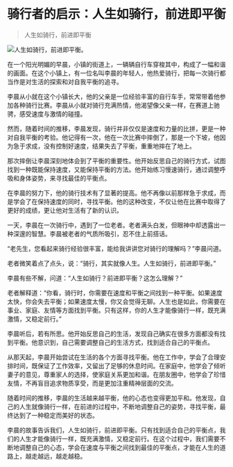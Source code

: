 # 骑行者的启示：人生如骑行，前进即平衡

> 人生如骑行，前进即平衡

![人生如骑行，前进即平衡。](/images/8afe7ac4d765489aa7ffd9004ca41d1d.jpg)


在一个阳光明媚的早晨，小镇的街道上，一辆辆自行车穿梭其中，构成了一幅和谐的画面。在这个小镇上，有一位名叫李晨的年轻人，他热爱骑行，把每一次骑行都当作是对生活的探索和对自我平衡的追寻。

李晨从小就在这个小镇长大，他的父亲是一位经验丰富的自行车手，常常带着他参加各种骑行比赛。李晨从小就对骑行充满热情，他渴望像父亲一样，在赛道上驰骋，感受速度与激情的碰撞。

然而，随着时间的推移，李晨发现，骑行并非仅仅是速度和力量的比拼，更是一种对自我平衡的考验。他记得有一次，他在一次比赛中摔倒了，那是一个下坡，他因为急于求成，没有控制好速度，结果失去了平衡，重重地摔在了地上。

那次摔倒让李晨深刻地体会到了平衡的重要性。他开始反思自己的骑行方式，试图找到一种既能保持速度，又能保持平衡的方法。他开始练习慢速骑行，通过调整呼吸和身体姿势，来寻找最佳的平衡点。

在李晨的努力下，他的骑行技术有了显著的提高。他不再像以前那样急于求成，而是学会了在保持速度的同时，寻找平衡。他的这种改变，不仅让他在比赛中取得了更好的成绩，更让他对生活有了新的认识。

一天，李晨在一次骑行中，遇到了一位老者。老者满头白发，但眼神中却透露出一种深邃的智慧。李晨被老者的气质所吸引，忍不住上前搭话。

“老先生，您看起来骑行经验很丰富，能给我讲讲您对骑行的理解吗？”李晨问道。

老者微笑着点了点头，说：“骑行，其实就像人生。人生如骑行，前进即平衡。”

李晨有些不解，问道：“人生如骑行？前进即平衡？这怎么理解？”

老者解释道：“你看，骑行时，你需要在速度和平衡之间找到一种平衡。如果速度太快，你会失去平衡；如果速度太慢，你又会觉得无聊。人生也是如此，你需要在事业、家庭、友情等方面找到平衡。只有这样，你的人生才能像骑行一样，既充满激情，又稳定前行。”

李晨听后，若有所思。他开始反思自己的生活，发现自己确实在很多方面都没有找到平衡。他意识到，自己需要调整自己的生活方式，找到适合自己的平衡点。

从那天起，李晨开始尝试在生活的各个方面寻找平衡。他在工作中，学会了合理安排时间，既保证了工作效率，又留出了足够的休息时间。在家庭中，他学会了倾听妻子的意见，尊重家人的选择，使家庭关系更加和谐。在朋友圈中，他学会了珍惜友情，不再盲目追求物质享受，而是更加注重精神层面的交流。

随着时间的推移，李晨的生活越来越平衡，他的心态也变得更加平和。他发现，自己的人生就像骑行一样，在前进的过程中，不断地调整自己的姿势，寻找平衡，最终达到了一种稳定而美好的状态。

李晨的故事告诉我们，人生如骑行，前进即平衡。只有找到适合自己的平衡点，我们的人生才能像骑行一样，既充满激情，又稳定前行。在这个过程中，我们需要不断地调整自己的心态，学会在速度与平衡之间找到最佳的平衡点，才能在人生的道路上，越走越远，越走越稳。
